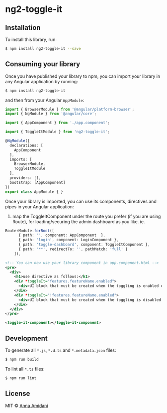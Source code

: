 # ng2-toggle-it

## Installation

To install this library, run:

```bash
$ npm install ng2-toggle-it --save
```

## Consuming your library

Once you have published your library to npm, you can import your library in any Angular application by running:

```bash
$ npm install ng2-toggle-it
```

and then from your Angular `AppModule`:

```typescript
import { BrowserModule } from '@angular/platform-browser';
import { NgModule } from '@angular/core';

import { AppComponent } from './app.component';

import { ToggleItModule } from 'ng2-toggle-it';

@NgModule({
  declarations: [
    AppComponent
  ],
  imports: [
    BrowserModule,
    ToggleItModule
  ],
  providers: [],
  bootstrap: [AppComponent]
})
export class AppModule { }
```

Once your library is imported, you can use its components, directives and pipes in your Angular application:

1) map the ToggleItComponent under the route you prefer (if you are using Route), for loading/securing the admin dashboard as you like.
ie.

```typescript
RouterModule.forRoot([
      { path: '', component: AppComponent  },
      { path: 'login', component: LoginComponent },
      { path: 'toggle-dashboard', component: ToggleItComponent },
      { path: '**', redirectTo: '', pathMatch: 'full' }
    ]),

```

```xml
<!-- You can now use your library component in app.component.html -->
<pre>
  <div>
    <h1>use directive as follows:</h1>
    <div *toggleIt="features.featureName.enabled">
      <div>UI block that must be created when the toggling is enabled on the feature</div>
    </div>
    <div *toggleIt="!features.featureName.enabled">
      <div>UI block that must be created when the toggling is disabled on the feature</div>
    </div>
  </div>
</pre>

<toggle-it-component></toggle-it-component>
```

## Development

To generate all `*.js`, `*.d.ts` and `*.metadata.json` files:

```bash
$ npm run build
```

To lint all `*.ts` files:

```bash
$ npm run lint
```

## License

MIT © [Anna Amidani](mailto:an5tash@gmail.com)
